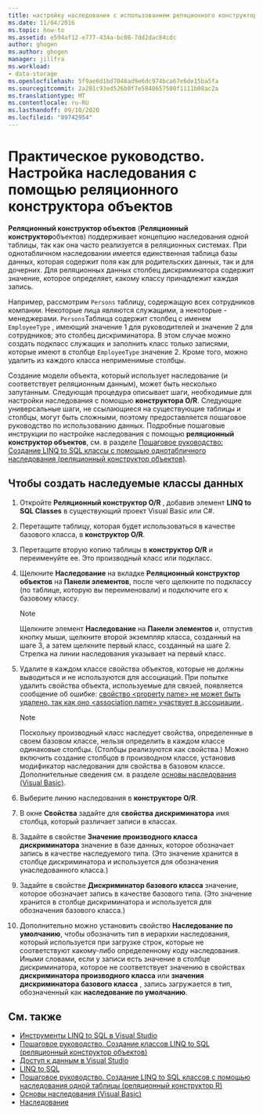 ```yaml
---
title: настройку наследования с использованием реляционного конструктора объектов
ms.date: 11/04/2016
ms.topic: how-to
ms.assetid: e594af12-e777-434a-bc08-7dd2dac84cdc
author: ghogen
ms.author: ghogen
manager: jillfra
ms.workload:
- data-storage
ms.openlocfilehash: 5f9ae6d1bd7048ad9e6dc974bca67e6de15ba5fa
ms.sourcegitcommit: 2a201c93ed526b0f7e5848657500f1111b08ac2a
ms.translationtype: MT
ms.contentlocale: ru-RU
ms.lasthandoff: 09/10/2020
ms.locfileid: "89742954"
---
```

# <a name="how-to-configure-inheritance-by-using-the-or-designer"></a>Практическое руководство. Настройка наследования с помощью реляционного конструктора объектов
**Реляционный конструктор объектов** (**Реляционный конструктор**объектов) поддерживает концепцию наследования одной таблицы, так как она часто реализуется в реляционных системах. При однотабличном наследовании имеется единственная таблица базы данных, которая содержит поля как для родительских данных, так и для дочерних. Для реляционных данных столбец дискриминатора содержит значение, которое определяет, какому классу принадлежит каждая запись.

Например, рассмотрим `Persons` таблицу, содержащую всех сотрудников компании. Некоторые лица являются служащими, а некоторые - менеджерами. `Persons`Таблица содержит столбец с именем `EmployeeType` , имеющий значение 1 для руководителей и значение 2 для сотрудников; это столбец дискриминатора. В этом случае можно создать подкласс служащих и заполнить класс только записями, которые имеют в столбце `EmployeeType` значение 2. Кроме того, можно удалить из каждого класса неприменимые столбцы.

Создание модели объекта, который использует наследование (и соответствует реляционным данным), может быть несколько запутанным. Следующая процедура описывает шаги, необходимые для настройки наследования с помощью **конструктора O/R**. Следующие универсальные шаги, не ссылающиеся на существующие таблицы и столбцы, могут быть сложными, поэтому предоставляется пошаговое руководство по использованию данных. Подробные пошаговые инструкции по настройке наследования с помощью **реляционный конструктор объектов**, см. в разделе [Пошаговое руководство: Создание LINQ to SQL классы с помощью однотабличного наследования (реляционный конструктор объектов)](../data-tools/walkthrough-creating-linq-to-sql-classes-by-using-single-table-inheritance-o-r-designer.md).

## <a name="to-create-inherited-data-classes"></a>Чтобы создать наследуемые классы данных

1. Откройте **Реляционный конструктор O/R** , добавив элемент **LINQ to SQL Classes** в существующий проект Visual Basic или C#.

2. Перетащите таблицу, которая будет использоваться в качестве базового класса, в **конструктор O/R**.

3. Перетащите вторую копию таблицы в **конструктор O/R** и переименуйте ее. Это производный класс или подкласс.

4. Щелкните **Наследование** на вкладке **Реляционный конструктор объектов** на **Панели элементов**, после чего щелкните по подклассу (по таблице, которую вы переименовали) и подключите его к базовому классу.

    > [!NOTE]
    > Щелкните элемент **Наследование** на **Панели элементов** и, отпустив кнопку мыши, щелкните второй экземпляр класса, созданный на шаге 3, а затем щелкните первый класс, созданный на шаге 2. Стрелка на линии наследования указывает на первый класс.

5. Удалите в каждом классе свойства объектов, которые не должны выводиться и не используются для ассоциаций. При попытке удалить свойства объекта, используемые для связей, появляется сообщение об ошибке: [свойство \<property name> не может быть удалено, так как оно \<association name> участвует в ассоциации ](../data-tools/the-property-property-name-cannot-be-deleted-because-it-is-participating-in-the-association-association-name.md).

    > [!NOTE]
    > Поскольку производный класс наследует свойства, определенные в своем базовом классе, нельзя определить в каждом классе одинаковые столбцы. (Столбцы реализуются как свойства.) Можно включить создание столбцов в производном классе, установив модификатор наследования для свойства в базовом классе. Дополнительные сведения см. в разделе [основы наследования (Visual Basic)](/dotnet/visual-basic/programming-guide/language-features/objects-and-classes/inheritance-basics).

6. Выберите линию наследования в **конструкторе O/R**.

7. В окне **Свойства** задайте для **свойства дискриминатора** имя столбца, который различает записи в классах.

8. Задайте в свойстве **Значение производного класса дискриминатора** значение в базе данных, которое обозначает запись в качестве наследуемого типа. (Это значение хранится в столбце дискриминатора и используется для обозначения унаследованного класса.)

9. Задайте в свойстве **Дискриминатор базового класса** значение, которое обозначает запись в качестве базового типа. (Это значение хранится в столбце дискриминатора и используется для обозначения базового класса.)

10. Дополнительно можно установить свойство **Наследование по умолчанию**, чтобы обозначить тип в иерархии наследования, который используется при загрузке строк, которые не соответствуют какому-либо определенному коду наследования. Иными словами, если у записи есть значение в столбце дискриминатора, которое не соответствует значению в свойствах **дискриминатора производного класса** или **значения дискриминатора базового класса** , запись загружается в тип, обозначенный как **наследование по умолчанию**.

## <a name="see-also"></a>См. также

- [Инструменты LINQ to SQL в Visual Studio](../data-tools/linq-to-sql-tools-in-visual-studio2.md)
- [Пошаговое руководство. Создание классов LINQ to SQL (реляционный конструктор объектов)](how-to-create-linq-to-sql-classes-mapped-to-tables-and-views-o-r-designer.md)
- [Доступ к данным в Visual Studio](../data-tools/accessing-data-in-visual-studio.md)
- [LINQ to SQL](/dotnet/framework/data/adonet/sql/linq/index)
- [Пошаговое руководство. Создание LINQ to SQL классов с помощью наследования одной таблицы (реляционный конструктор R)](../data-tools/walkthrough-creating-linq-to-sql-classes-by-using-single-table-inheritance-o-r-designer.md)
- [Основы наследования (Visual Basic)](/dotnet/visual-basic/programming-guide/language-features/objects-and-classes/inheritance-basics)
- [Наследование](/dotnet/csharp/programming-guide/classes-and-structs/inheritance)
